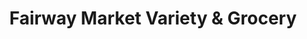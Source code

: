 ---
title: "Fairway Market Variety & Grocery"
url: /toronto/fairway-market-variety-and-grocery/
shop: greengrocer
---